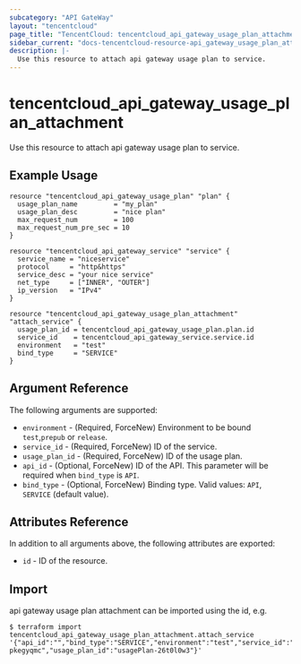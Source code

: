 ```yaml
---
subcategory: "API GateWay"
layout: "tencentcloud"
page_title: "TencentCloud: tencentcloud_api_gateway_usage_plan_attachment"
sidebar_current: "docs-tencentcloud-resource-api_gateway_usage_plan_attachment"
description: |-
  Use this resource to attach api gateway usage plan to service.
---
```


# tencentcloud_api_gateway_usage_plan_attachment

Use this resource to attach api gateway usage plan to service.

## Example Usage

```hcl
resource "tencentcloud_api_gateway_usage_plan" "plan" {
  usage_plan_name         = "my_plan"
  usage_plan_desc         = "nice plan"
  max_request_num         = 100
  max_request_num_pre_sec = 10
}

resource "tencentcloud_api_gateway_service" "service" {
  service_name = "niceservice"
  protocol     = "http&https"
  service_desc = "your nice service"
  net_type     = ["INNER", "OUTER"]
  ip_version   = "IPv4"
}

resource "tencentcloud_api_gateway_usage_plan_attachment" "attach_service" {
  usage_plan_id = tencentcloud_api_gateway_usage_plan.plan.id
  service_id    = tencentcloud_api_gateway_service.service.id
  environment   = "test"
  bind_type     = "SERVICE"
}
```

## Argument Reference

The following arguments are supported:

* `environment` - (Required, ForceNew) Environment to be bound `test`,`prepub` or `release`.
* `service_id` - (Required, ForceNew) ID of the service.
* `usage_plan_id` - (Required, ForceNew) ID of the usage plan.
* `api_id` - (Optional, ForceNew) ID of the API. This parameter will be required when `bind_type` is `API`.
* `bind_type` - (Optional, ForceNew) Binding type. Valid values: `API`, `SERVICE` (default value).

## Attributes Reference

In addition to all arguments above, the following attributes are exported:

* `id` - ID of the resource.



## Import

api gateway usage plan attachment can be imported using the id, e.g.

```
$ terraform import tencentcloud_api_gateway_usage_plan_attachment.attach_service '{"api_id":"","bind_type":"SERVICE","environment":"test","service_id":"service-pkegyqmc","usage_plan_id":"usagePlan-26t0l0w3"}'
```

